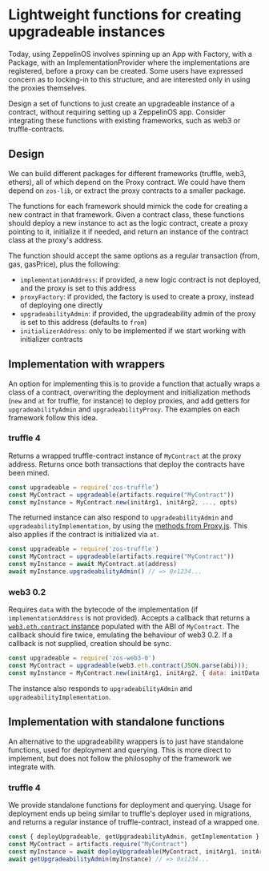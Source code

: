 # Lightweight functions for creating upgradeable instances

Today, using ZeppelinOS involves spinning up an App with Factory, with a Package, with an ImplementationProvider where the implementations are registered, before a proxy can be created. Some users have expressed concern as to locking-in to this structure, and are interested only in using the proxies themselves.

Design a set of functions to just create an upgradeable instance of a contract, without requiring setting up a ZeppelinOS app. Consider integrating these functions with existing frameworks, such as web3 or truffle-contracts.

## Design

We can build different packages for different frameworks (truffle, web3, ethers), all of which depend on the Proxy contract. We could have them depend on `zos-lib`, or extract the proxy contracts to a smaller package.

The functions for each framework should mimick the code for creating a new contract in that framework. Given a contract class, these functions should deploy a new instance to act as the logic contract, create a proxy pointing to it, initialize it if needed, and return an instance of the contract class at the proxy's address.

The function should accept the same options as a regular transaction (from, gas, gasPrice), plus the following:
- `implementationAddress`: if provided, a new logic contract is not deployed, and the proxy is set to this address
- `proxyFactory`: if provided, the factory is used to create a proxy, instead of deploying one directly
- `upgradeabilityAdmin`: if provided, the upgradeability admin of the proxy is set to this address (defaults to `from`)
- `initializerAddress`: only to be implemented if we start working with initializer contracts

## Implementation with wrappers

An option for implementing this is to provide a function that actually wraps a class of a contract, overwriting the deployment and initialization methods (`new` and `at` for truffle, for instance) to deploy proxies, and add getters for `upgradeabilityAdmin` and `upgradeabilityProxy`. The examples on each framework follow this idea.

### truffle 4

Returns a wrapped truffle-contract instance of `MyContract` at the proxy address. Returns once both transactions that deploy the contracts have been mined. 
```js
const upgradeable = require('zos-truffle')
const MyContract = upgradeable(artifacts.require("MyContract"))
const myInstance = MyContract.new(initArg1, initArg2, ..., opts)
```

The returned instance can also respond to `upgradeabilityAdmin` and `upgradeabilityImplementation`, by using the [methods from Proxy.js](https://github.com/zeppelinos/zos/blob/master/packages/lib/src/utils/Proxy.js#L12-L20). This also applies if the contract is initialized via `at`.

```js
const upgradeable = require('zos-truffle')
const MyContract = upgradeable(artifacts.require("MyContract"))
const myInstance = await MyContract.at(address)
await myInstance.upgradeabilityAdmin() // => 0x1234...
```

### web3 0.2

Requires `data` with the bytecode of the implementation (if `implementationAddress` is not provided). Accepts a callback that returns a [`web3.eth.contract` instance](https://github.com/ethereum/wiki/wiki/JavaScript-API#web3ethcontract) populated with the ABI of `MyContract`. The callback should fire twice, emulating the behaviour of web3 0.2. If a callback is not supplied, creation should be sync.

```js
const upgradeable = require('zos-web3-0')
const MyContract = upgradeable(web3.eth.contract(JSON.parse(abi)));
const myInstance = MyContract.new(initArg1, initArg2, { data: initData }, (err, instance) => { /* ... */ })
```

The instance also responds to `upgradeabilityAdmin` and `upgradeabilityImplementation`.

## Implementation with standalone functions

An alternative to the upgradeability wrappers is to just have standalone functions, used for deployment and querying. This is more direct to implement, but does not follow the philosophy of the framework we integrate with.

### truffle 4

We provide standalone functions for deployment and querying. Usage for deployment ends up being similar to truffle's deployer used in migrations, and returns a regular instance of truffle-contract, instead of a wrapped one.

```js
const { deployUpgradeable, getUpgradeabilityAdmin, getImplementation } = require('zos-truffle')
const MyContract = artifacts.require("MyContract")
const myInstance = await deployUpgradeable(MyContract, initArg1, initArg2, ..., opts)
await getUpgradeabilityAdmin(myInstance) // => 0x1234...
```